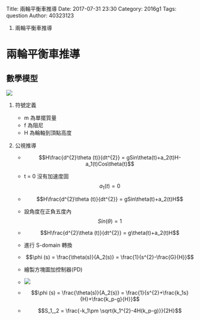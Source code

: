 Title: 兩輪平衡車推導
Date: 2017-07-31 23:30
Category: 2016g1
Tags: question
Author: 40323123

1. 兩輪平衡車推導

<!-- PELICAN_END_SUMMARY -->

兩輪平衡車推導
===

數學模型
---

![](https://github.com/coursemdetw/project_site_files/blob/gh-pages/files/pyquino/mathmodel/blenceCarModel.JPG?raw=true)

1. 符號定義

    + m 為單擺質量
    + f 為阻尼
    + H 為輪軸到頂點高度
    
1. 公視推導

    + $$H\frac{d^{2}\theta (t)}{dt^{2}} = gSin\theta(t)+a_2(t)H-a_1(t)Cos\theta(t)$$
    
    + t = 0 沒有加速度固 $$a_1(t) =0$$
    
    + $$H\frac{d^{2}\theta (t)}{dt^{2}} = gSin\theta(t)+a_2(t)H$$
    
    + 設角度在正負五度內 $$Sin(\theta)=1$$
    
    + $$H\frac{d^{2}\theta (t)}{dt^{2}} = g\theta(t)+a_2(t)H$$
    
    + 進行 S-domain 轉換
    
    + $$\phi (s) = \frac{\theta(s)}{A_2(s)} = \frac{1}{s^{2}-\frac{G}{H}}$$
    
    + 繪製方塊圖加控制器(PD)
    
    + ![](https://github.com/coursemdetw/project_site_files/blob/gh-pages/files/pyquino/mathmodel/bolck.JPG?raw=true)
    
    + $$\phi (s) = \frac{\theta(s)}{A_2(s)} = \frac{1}{s^{2}+\frac{k_1s}{H}+\frac{k_p-g}{H}}$$
    
    + $$S_1,_2 = \frac{-k_1\pm \sqrt{k_1^{2}-4H(k_p-g)}}{2H}$$
    
    


